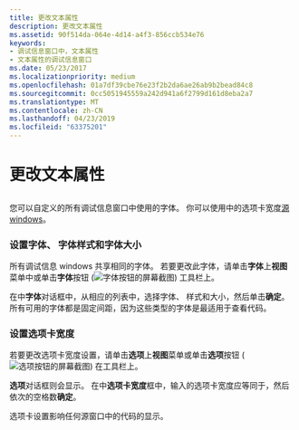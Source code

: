 ```yaml
---
title: 更改文本属性
description: 更改文本属性
ms.assetid: 90f514da-064e-4d14-a4f3-856ccb534e76
keywords:
- 调试信息窗口中，文本属性
- 文本属性的调试信息窗口
ms.date: 05/23/2017
ms.localizationpriority: medium
ms.openlocfilehash: 01a7df39cbe76e23f2b2da6ae26ab9b2bead84c8
ms.sourcegitcommit: 0cc5051945559a242d941a6f2799d161d8eba2a7
ms.translationtype: MT
ms.contentlocale: zh-CN
ms.lasthandoff: 04/23/2019
ms.locfileid: "63375201"
---
```

# <a name="changing-text-properties"></a>更改文本属性


## <span id="ddk_changing_text_properties_dbg"></span><span id="DDK_CHANGING_TEXT_PROPERTIES_DBG"></span>


您可以自定义的所有调试信息窗口中使用的字体。 你可以使用中的选项卡宽度[源 windows](source-window.md)。

### <a name="span-idsettingthefontfontstyleandfontsizespanspan-idsettingthefontfontstyleandfontsizespansetting-the-font-font-style-and-font-size"></a><span id="setting_the_font__font_style__and_font_size"></span><span id="SETTING_THE_FONT__FONT_STYLE__AND_FONT_SIZE"></span>设置字体、 字体样式和字体大小

所有调试信息 windows 共享相同的字体。 若要更改此字体，请单击**字体**上**视图**菜单中或单击**字体**按钮 (![字体按钮的屏幕截图](images/tbfont.png)) 工具栏上。

在中**字体**对话框中，从相应的列表中，选择字体、 样式和大小，然后单击**确定**。 所有可用的字体都是固定间距，因为这些类型的字体是最适用于查看代码。

### <a name="span-idsettingthetabwidthspanspan-idsettingthetabwidthspansetting-the-tab-width"></a><span id="setting_the_tab_width"></span><span id="SETTING_THE_TAB_WIDTH"></span>设置选项卡宽度

若要更改选项卡宽度设置，请单击**选项**上**视图**菜单或单击**选项**按钮 (![选项按钮的屏幕截图](images/tbopt.png)) 在工具栏上。

**选项**对话框则会显示。 在中**选项卡宽度**框中，输入的选项卡宽度应等同于，然后依次的空格数**确定**。

选项卡设置影响任何源窗口中的代码的显示。

 

 





